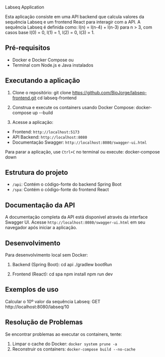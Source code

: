 Labseq Application

Esta aplicação consiste em uma API backend que calcula valores da sequência Labseq e um frontend React para interagir com a API.
A sequência Labseq é definida como:
l(n) = l(n-4) + l(n-3) para n > 3,
com casos base l(0) = 0, l(1) = 1, l(2) = 0, l(3) = 1.

## Pré-requisitos

- Docker e Docker Compose
  ou
- Terminal com Node.js e Java instalados

## Executando a aplicação

1. Clone o repositório:
   git clone https://github.com/BioJorge/labseq-frontend.git
   cd labseq-frontend

2. Construa e execute os containers usando Docker Compose:
   docker-compose up --build

3. Acesse a aplicação:

- Frontend: `http://localhost:5173`
- API Backend: `http://localhost:8080`
- Documentação Swagger: `http://localhost:8080/swagger-ui.html`

Para parar a aplicação, use `Ctrl+C` no terminal ou execute:
docker-compose down

## Estrutura do projeto

- `/api`: Contém o código-fonte do backend Spring Boot
- `/spa`: Contém o código-fonte do frontend React

## Documentação da API

A documentação completa da API está disponível através da interface Swagger UI. Acesse `http://localhost:8080/swagger-ui.html` em seu navegador após iniciar a aplicação.

## Desenvolvimento

Para desenvolvimento local sem Docker:

1. Backend (Spring Boot):
   cd api
   ./gradlew bootRun

2. Frontend (React):
   cd spa
   npm install
   npm run dev

## Exemplos de uso

Calcular o 10º valor da sequência Labseq:
GET http://localhost:8080/labseq/10

## Resolução de Problemas

Se encontrar problemas ao executar os containers, tente:

1. Limpar o cache do Docker: `docker system prune -a`
2. Reconstruir os containers: `docker-compose build --no-cache`
